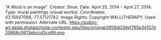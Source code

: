 "A Word is an Image". Creator: Shoe. Date: April 25, 2014 – April 27, 2014. Type: mural paintings (visual works). Coordinates: 43.15647098,-77.57121742. Image Rights: Copyright WALL\THERAPY. Used with permission. Alternate URL: https://public-art.dslab.digitalscholar.rochester.edu/files/original/0f06d039e1765b34157d20868c0613ebccd3ca99.png
